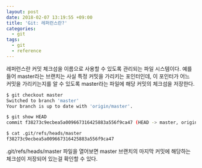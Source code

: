 ```yaml
---
layout: post
date: 2018-02-07 13:19:55 +09:00
title: 'Git: 레퍼런스란?'
categories:
  - git
tags:
  - git
  - reference
---
```


레퍼런스란 커밋 체크섬을 이름으로 사용할 수 있도록 관리되는 파일 시스템이다.
예를 들어 master라는 브랜치는 사실 특정 커밋을 가리키는 포인터인데, 이 포인터가 어느 커밋을 가리키는지를 알 수 있도록 master라는 파일에 해당 커밋의 체크섬을 저장한다.
```bash
$ git checkout master
Switched to branch 'master'
Your branch is up to date with 'origin/master'.

$ git show HEAD
commit f38273c9ecbea5a009667316425883a556f9ca47 (HEAD -> master, origin/master, origin/HEAD)

$ cat .git/refs/heads/master
f38273c9ecbea5a009667316425883a556f9ca47
```
.git/refs/heads/master 파일을 열어보면 master 브랜치의 마지막 커밋에 해당하는 체크섬이 저장되어 있는걸 확인할 수 있다.
